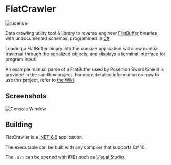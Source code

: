 FlatCrawler
=====

![License](https://img.shields.io/badge/License-GPLv3-blue.svg)

Data crawling utility tool & library to reverse engineer [FlatBuffer](https://google.github.io/flatbuffers/) binaries with undocumented schemas, programmed in [C#](https://en.wikipedia.org/wiki/C_Sharp_%28programming_language%29).

Loading a FlatBuffer binary into the console application will allow manual traversal through the serialized objects, and displays a terminal interface for program input.

An example manual parse of a FlatBuffer used by Pokémon Sword/Shield is provided in the sandbox project. For more detailed information on how to use this project, refer to [the Wiki](../../wiki).

## Screenshots

![Console Window](https://i.imgur.com/23fFpkj.png)

## Building

FlatCrawler is a [.NET 6.0](https://dotnet.microsoft.com/download/dotnet/6.0) application.

The executable can be built with any compiler that supports C# 10.

The `.sln` can be opened with IDEs such as [Visual Studio](https://visualstudio.microsoft.com/downloads/).
